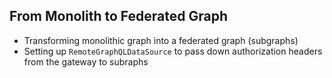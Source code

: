 ## From Monolith to Federated Graph

- Transforming monolithic graph into a federated graph (subgraphs)
- Setting up `RemoteGraphQLDataSource` to pass down authorization headers from the gateway to subraphs
